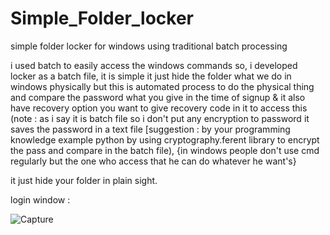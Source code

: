 # Simple_Folder_locker
simple folder locker for windows using traditional batch processing

i used batch to easily access the windows commands so, i developed 
locker as a batch file, it is simple it just hide the folder what
we do in windows physically but this is automated process to do
the physical thing and compare the password what you give in the
time of signup & it also have recovery option you want to give recovery code
in it to access this (note : as i say it is batch file so i don't put
any encryption to password it saves the password in a text file 
[suggestion : by your programming knowledge example python by using
cryptography.ferent library to encrypt the pass and compare in the batch file),
{in windows people don't use cmd regularly but the one who access that 
he can do whatever he want's}

it just hide your folder in plain sight.

login window :

![Capture](https://user-images.githubusercontent.com/83037760/188193550-1235e0cb-c437-4ff0-945a-6d78471c30f9.PNG)
